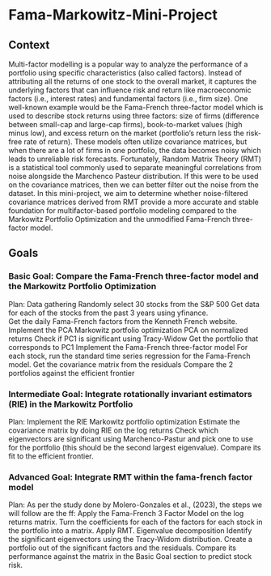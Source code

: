 # Fama-Markowitz-Mini-Project

## Context
Multi-factor modelling is a popular way to analyze the performance of a portfolio using specific characteristics (also called factors). Instead of attributing all the returns of one stock to the overall market, it captures the underlying factors that can influence risk and return like macroeconomic factors (i.e., interest rates) and fundamental factors (i.e., firm size).
One well-known example would be the Fama-French three-factor model which  is used to describe stock returns using three factors: 
size of firms (difference between small-cap and large-cap firms), 
book-to-market values (high minus low), and 
excess return on the market (portfolio’s return less the risk-free rate of return). 
These models often utilize covariance matrices, but when there are a lot of firms in one portfolio, the data becomes noisy which leads to unreliable risk forecasts.
Fortunately, Random Matrix Theory (RMT) is a statistical tool commonly used to separate meaningful correlations from noise alongside the Marchenco Pasteur distribution. If this were to be used on the covariance matrices, then we can better filter out the noise from the dataset. 
In this mini-project, we aim to determine whether noise-filtered covariance matrices derived from RMT provide a more accurate and stable foundation for multifactor-based portfolio modeling compared to the Markowitz Portfolio Optimization and the unmodified Fama-French three-factor model.

## Goals
### Basic Goal: Compare the Fama-French three-factor model and the Markowitz Portfolio Optimization 
Plan: 
Data gathering
Randomly select 30 stocks from the S&P 500 
Get data for each of the stocks from the past 3 years using yfinance.  
Get the daily Fama-French factors from the Kenneth French website.
Implement the PCA Markowitz portfolio optimization
PCA on normalized returns
Check if PC1 is significant using Tracy-Widow
Get the portfolio that corresponds to PC1
Implement the Fama-French three-factor model
For each stock, run the standard time series regression for the Fama-French model. 
Get the covariance matrix from the residuals 
Compare the 2 portfolios against the efficient frontier

### Intermediate Goal:  Integrate rotationally invariant estimators (RIE) in the Markowitz Portfolio
Plan:
Implement the RIE Markowitz portfolio optimization
Estimate the covariance matrix by doing RIE on the log returns
Check which eigenvectors are significant using Marchenco-Pastur and pick one to use for the portfolio (this should be the second largest eigenvalue).
Compare its fit to the efficient frontier.

### Advanced Goal: Integrate RMT within the fama-french factor model
Plan:
As per the study done by Molero-Gonzales et al., (2023), the steps we will follow are the ff:
Apply the Fama-French 3 Factor Model on the log returns matrix.
Turn the coefficients for each of the factors for each stock in the portfolio into a matrix.
Apply RMT.
Eigenvalue decomposition
Identify the significant eigenvectors using the Tracy-Widom distribution.
Create a portfolio out of the significant factors and the residuals.
Compare its performance against the matrix in the Basic Goal section to predict stock risk.
